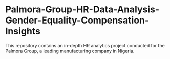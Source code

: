 # Palmora-Group-HR-Data-Analysis-Gender-Equality-Compensation-Insights
This repository contains an in-depth HR analytics project conducted for the Palmora Group, a leading manufacturing company in Nigeria.
